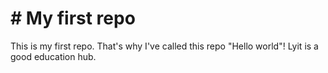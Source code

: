 # # My first repo
This is my first repo. That's why I've called this repo "Hello world"!
Lyit is a good education hub.

